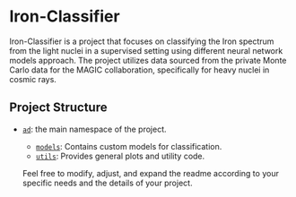 # Iron-Classifier


Iron-Classifier is a project that focuses on classifying the Iron spectrum from the light nuclei in a supervised setting using different neural network models approach. 
The project utilizes data sourced from the private Monte Carlo data for the MAGIC collaboration, specifically for heavy nuclei in cosmic rays.

## Project Structure

* [`ad`](./ad): the main namespace of the project.
  *  [`models`](./ad/models): Contains custom models for classification.
  *  [`utils`](./ad/utils.py): Provides general plots and utility code.

  Feel free to modify, adjust, and expand the readme according to your specific needs and the details of your project.